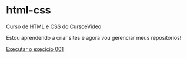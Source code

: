 # html-css
 Curso de HTML e CSS do CursoeVideo

Estou aprendendo a criar sites e agora vou gerenciar meus repositórios!

<a href="https://zero1x11.github.io/html-css/exercicios/ex001/index.html">Executar o execício 001 </a>